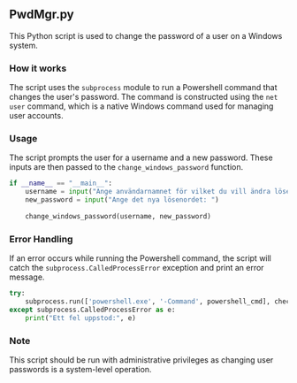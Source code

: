 ## PwdMgr.py

This Python script is used to change the password of a user on a Windows system.

### How it works

The script uses the `subprocess` module to run a Powershell command that changes the user's password. The command is constructed using the `net user` command, which is a native Windows command used for managing user accounts.

### Usage

The script prompts the user for a username and a new password. These inputs are then passed to the `change_windows_password` function.

```python
if __name__ == "__main__":
    username = input("Ange användarnamnet för vilket du vill ändra lösenordet: ")
    new_password = input("Ange det nya lösenordet: ")
    
    change_windows_password(username, new_password)
```

### Error Handling

If an error occurs while running the Powershell command, the script will catch the `subprocess.CalledProcessError` exception and print an error message.

```python
try:
    subprocess.run(['powershell.exe', '-Command', powershell_cmd], check=True)
except subprocess.CalledProcessError as e:
    print("Ett fel uppstod:", e)
```

### Note

This script should be run with administrative privileges as changing user passwords is a system-level operation.
```
